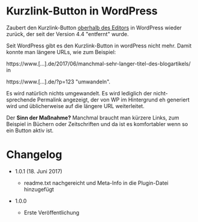 # Kurzlink-Button in WordPress

Zaubert den Kurzlink-Button [oberhalb des Editors](https://www.perun.net/2015/12/14/wordpress-4-4-kurzlink-button-zurueckholen/ "Siehe auch") in WordPress wieder zurück, der seit der Version 4.4 "entfernt" wurde.

Seit WordPress gibt es den Kurzlink-Button in wordPress nicht mehr. Damit konnte man längere URLs, wie zum Beispiel:

https://www.[...].de/2017/06/manchmal-sehr-langer-titel-des-blogartikels/ in 

https://www.[...].de/?p=123 "umwandeln".

Es wird natürlich nichts umgewandelt. Es wird lediglich der nicht-sprechende Permalink angezeigt, der von WP im Hintergrund eh generiert wird und üblicherweise auf die längere URL weiterleitet.

Der **Sinn der Maßnahme?** Manchmal braucht man kürzere Links, zum Beispiel in Büchern oder Zeitschriften und da ist es komfortabler wenn so ein Button aktiv ist.

# Changelog #
- 1.0.1 (18. Juni 2017)
  - readme.txt nachgereicht und Meta-Info in die Plugin-Datei hinzugefügt

- 1.0.0
  - Erste Veröffentlichung
